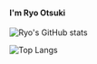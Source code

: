 #### I'm Ryo Otsuki
![Ryo's GitHub stats](https://github-readme-stats.vercel.app/api?username=ryo1999&count_private=true&show_icons=true&theme=dark)

![Top Langs](https://github-readme-stats.vercel.app/api/top-langs/?username=ryo1999&theme=dark)
